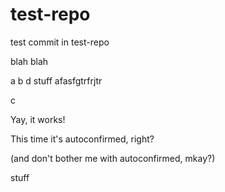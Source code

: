 # test-repo

test commit in test-repo

blah blah

a
b d
 stuff
 afasfgtrfrjtr

c

Yay, it works!

This time it's autoconfirmed, right?

(and don't bother me with autoconfirmed, mkay?)

stuff
